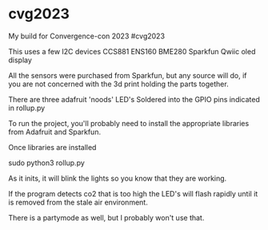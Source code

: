 # cvg2023
My build for Convergence-con 2023 #cvg2023

This uses a few I2C devices
CCS881
ENS160
BME280
Sparkfun Qwiic oled display

All the sensors were purchased from Sparkfun, but any source will do, if you are not concerned with the 3d print holding the parts together.

There are three adafruit 'noods' LED's Soldered into the GPIO pins indicated in rollup.py

To run the project, you'll probably need to install the appropriate libraries from Adafruit and Sparkfun.

Once libraries are installed 

sudo python3 rollup.py

As it inits, it will blink the lights so you know that they are working.

If the program detects co2 that is too high the LED's will flash rapidly until it is removed from the stale air environment.

There is a partymode as well, but I probably won't use that. 


